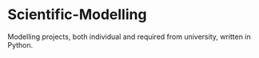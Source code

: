 # Scientific-Modelling

Modelling projects, both individual and required from university, written in Python.
